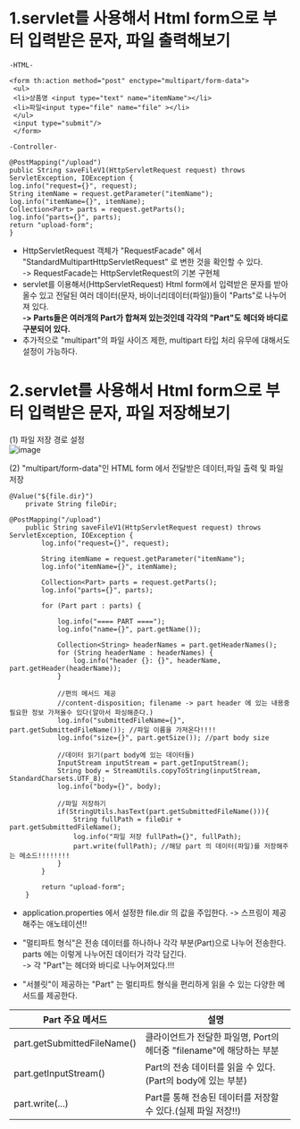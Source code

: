 __1.servlet를 사용해서 Html form으로 부터 입력받은 문자, 파일 출력해보기__
====================================================================
```
-HTML-

<form th:action method="post" enctype="multipart/form-data">
 <ul>
 <li>상품명 <input type="text" name="itemName"></li>
 <li>파일<input type="file" name="file" ></li>
 </ul>
 <input type="submit"/>
 </form>
 ```
 
 ```
 -Controller-
 
 @PostMapping("/upload")
 public String saveFileV1(HttpServletRequest request) throws
ServletException, IOException {
 log.info("request={}", request);
 String itemName = request.getParameter("itemName");
 log.info("itemName={}", itemName);
 Collection<Part> parts = request.getParts();
 log.info("parts={}", parts);
 return "upload-form";
 }
 ```
 
- HttpServletRequest 객체가 "RequestFacade" 에서 "StandardMultipartHttpServletRequest" 로 변한 것을 확인할 수 있다.    
-> RequestFacade는 HttpServletRequest의 기본 구현체       
- servlet를 이용해서(HttpServletRequest) Html form에서 입력받은 문자를 받아올수 있고 전달된 여러 데이터(문자, 바이너리데이터(파일))들이 "Parts"로 나누어져 있다.     
__-> Parts들은 여러개의 Part가 합쳐져 있는것인데 각각의 "Part"도 헤더와 바디로 구분되어 있다.__     
- 추가적으로 "multipart"의 파일 사이즈 제한, multipart 타입 처리 유무에 대해서도 설정이 가능하다.
 
 
 
__2.servlet를 사용해서 Html form으로 부터 입력받은 문자, 파일 저장해보기__
====================================================================

(1) 파일 저장 경로 설정                
![image](https://user-images.githubusercontent.com/96917871/167455931-827258ea-e5ef-4182-8c80-e153b7f26d64.png)

(2) "multipart/form-data"인 HTML form 에서 전달받은 데이터,파일 출력 및 파일 저장

```
@Value("${file.dir}")
    private String fileDir;
    
@PostMapping("/upload")
    public String saveFileV1(HttpServletRequest request) throws ServletException, IOException {
        log.info("request={}", request);

        String itemName = request.getParameter("itemName");
        log.info("itemName={}", itemName);

        Collection<Part> parts = request.getParts();
        log.info("parts={}", parts);

        for (Part part : parts) {

            log.info("==== PART ====");
            log.info("name={}", part.getName());

            Collection<String> headerNames = part.getHeaderNames();
            for (String headerName : headerNames) {
                log.info("header {}: {}", headerName, part.getHeader(headerName));
            }

            //편의 메서드 제공
            //content-disposition; filename -> part header 에 있는 내용중 필요한 정보 가져올수 있다(알아서 파싱해준다.)
            log.info("submittedFileName={}", part.getSubmittedFileName()); //파일 이름을 가져온다!!!!
            log.info("size={}", part.getSize()); //part body size

            //데이터 읽기(part body에 있는 데이터들)
            InputStream inputStream = part.getInputStream();
            String body = StreamUtils.copyToString(inputStream, StandardCharsets.UTF_8);
            log.info("body={}", body);

            //파일 저장하기
            if(StringUtils.hasText(part.getSubmittedFileName())){
                String fullPath = fileDir + part.getSubmittedFileName();
                log.info("파일 저장 fullPath={}", fullPath);
                part.write(fullPath); //해당 part 의 데이터(파일)를 저장해주는 메소드!!!!!!!!
            }
        }

        return "upload-form";
    }
```

- application.properties 에서 설정한 file.dir 의 값을 주입한다. -> 스프링이 제공해주는 애노테이션!!
- "멀티파트 형식"은 전송 데이터를 하나하나 각각 부분(Part)으로 나누어 전송한다. parts 에는 이렇게 나누어진 데이터가 각각 담긴다.   
-> 각 "Part"는 헤더와 바디로 나누어져있다.!!!

- "서블릿"이 제공하는 "Part" 는 멀티파트 형식을 편리하게 읽을 수 있는 다양한 메서드를 제공한다.
 
 |Part 주요 메서드|설명|
 |-----------|-------------------|
 |part.getSubmittedFileName()|클라이언트가 전달한 파일명, Port의 헤더중 "filename"에 해당하는 부분|
 |part.getInputStream()| Part의 전송 데이터를 읽을 수 있다.(Part의 body에 있는 부분)|
 |part.write(...)|Part를 통해 전송된 데이터를 저장할 수 있다.(실제 파일 저장!!)|
 
    
